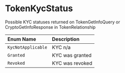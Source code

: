 # TokenKycStatus

Possible KYC statuses returned on TokenGetInfoQuery or CryptoGetInfoResponse in TokenRelationship

| Enum Name | Description |
| :--- | :--- |
| `KycNotApplicable` | KYC n/a |
| `Granted` | KYC was granted |
| `Revoked` | KYC was revoked |

#### 

